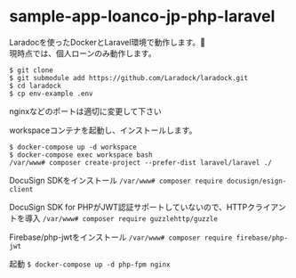 # sample-app-loanco-jp-php-laravel

Laradocを使ったDockerとLaravel環境で動作します。  
現時点では、個人ローンのみ動作します。

```
$ git clone 
$ git submodule add https://github.com/Laradock/laradock.git
$ cd laradock
$ cp env-example .env
```

nginxなどのポートは適切に変更して下さい

workspaceコンテナを起動し、インストールします。
```
$ docker-compose up -d workspace 
$ docker-compose exec workspace bash 
/var/www# composer create-project --prefer-dist laravel/laravel ./ 
```

DocuSign SDKをインストール
```/var/www# composer require docusign/esign-client  ```

DocuSign SDK for PHPがJWT認証サポートしていないので、HTTPクライアントを導入
```/var/www# composer require guzzlehttp/guzzle ``` 

Firebase/php-jwtをインストール
```/var/www# composer require firebase/php-jwt  ```

起動
```$ docker-compose up -d php-fpm nginx```

